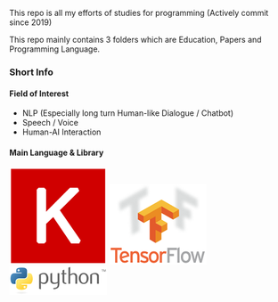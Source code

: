 This repo is all my efforts of studies for programming
(Actively commit since 2019)

This repo mainly contains 3 folders which are Education, Papers and Programming Language.

### Short Info  
#### Field of Interest  
- NLP (Especially long turn Human-like Dialogue / Chatbot)  
- Speech / Voice
- Human-AI Interaction  
#### Main Language & Library 
![Keras](./image/Keras_logo.png) ![Tensorflow](./image/TensorFlowLogo.png) ![Python](./image/Python_logo_and_wordmark.png)
